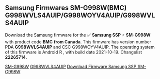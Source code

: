 <h2>Samsung Firmwares SM-G998W(BMC) G998WVLS4AUIP/G998WOYV4AUIP/G998WVLS4AUIP</h2>
Download the Samsung firmware for the ✅ <strong>Samsung SSP </strong> ⭐ <strong>SM-G998W</strong> with product code <strong>BMC</strong> <strong> from Canada</strong>. This firmware has version number PDA <strong>G998WVLS4AUIP</strong> and CSC G998WOYV4AUIP. The operating system of this firmware is Android R , with build date 2021-10-19. Changelist <strong>22265714</strong>.


[SM-G998W](https://samfirm.shop/samsung/model/SM-G998W)
[G998WVLS4AUIP](https://samfirm.shop/samsung/pda/G998WVLS4AUIP)
[Download Firmware Samsung SSP SM-G998W](https://samfirm.shop/samsung/firmware/466082)
